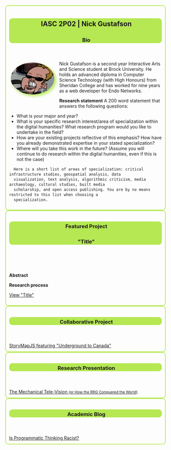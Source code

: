 <style type="text/css">
.portfolio-section { border:solid 2px #B5E853;border-radius:10px;padding:10px }
.portfolio-section header { border-radius:10px;background-color:#B5E853 }
.portfolio-section h2, .portfolio-section h3 { color:#1A1A1A;padding:5px 0 0 5px }

#about-me img { float:left;height:100px;border-radius:50%;margin:5px 15px 50px 5px;box-shadow:5px 5px 10px #B5E853 }
</style>

<section id="about-me" class="portfolio-section">
  <header>
    <h2>IASC 2P02 | Nick Gustafson</h2>
    <h3>Bio</h3>
  </header>
  
  <img src="images/caricature_cropped.png" border="0" alt="Me" />

  <p>
    Nick Gustafson is a second year Interactive Arts and Science student at Brock University.  He holds an advanced diploma in 
    Computer Science Technology (with High Honours) from Sheridan College and has worked for nine years as a web developer for 
    Endo Networks.
  </p>
  
  <p>
    <strong>Research statement</strong>
      A 200 word statement that answers the following questions:
      <ul>
        <li>What is your major and year?</li>
        <li>What is your specific research interest/area of specialization within the digital humanities? What
        research program would you like to undertake in the field?</li>
        <li>How are your existing projects reflective of this emphasis? How have you already demonstrated
        expertise in your stated specialization?</li>
        <li>Where will you take this work in the future? (Assume you will continue to do research within the digital
        humanities, even if this is not the case)</li>
      </ul>
      
      Here is a short list of areas of specialization: critical infrastructure studies, geospatial analysis, data
      visualization, text analysis, algorithmic criticism, media archaeology, cultural studies, built media
      scholarship, and open access publishing. You are by no means restricted to this list when choosing a
      specialization.
   </p>
</section>

<section id="featured" class="portfolio-section">
  <header>
    <h3>Featured Project</h3>
    <h3>&quot;Title&quot;</h3>
  </header>
  
  <img src="https://nickgustafson.github.io/Reveal-Presentation/images/image17.jpg" border="0" alt="" />
  
  <p>
    <strong>Abstract</strong>
  
  </p>
  <p>
    <strong>Research process</strong>
    
  </p>
  
  <a href="">View &quot;Title&quot;</a>
</section>

<section id="collab" class="portfolio-section">
    <header>
      <h3>Collaborative Project</h3>
    </header>
    <a href="collab.html">StoryMapJS featuring &quot;Underground to Canada&quot;</a>
</section>

<section id="research" class="portfolio-section">
  <header>
    <h3>Research Presentation</h3>
  </header>
  <a href="Reveal-Presentation/">The Mechanical Tele-Vision <small>(or How the RRG Conquered the World)</small></a>
</section>

<section id="blog" class="portfolio-section">
  <header>
    <h3>Academic Blog</h3>
  </header>
  <a href="blog.html">Is Programmatic Thinking Racist?</a>
</section>



